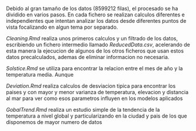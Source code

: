 Debido al gran tamaño de los datos (8599212 filas), el procesado se ha dividido en varios pasos. En cada fichero se realizan calculos diferentes e independientes que intentan analizar los datos desde diferentes puntos de vista focalizando en algun tema por separado.

_Cleaning.Rmd_ realiza unos primeros calculos y un filtrado de los datos, escribiendo un fichero intermedio llamado _ReducedData.csv_, acelerando de esta manera la ejecucion de algunos de los otros ficheros que usan estos datos precalculados, ademas de eliminar informacion no necesaria.

_Solstice.Rmd_ se utiliza para encontrar la relacion entre el mes de año y la temperatura media. Aunque 

_Deviation.Rmd_ realiza calculos de desviacion tipica para encontrar los paises y con mayor y menor varianza de temperatura, elevacion y distancia al mar para ver como esos parametros influyen en los modelos aplicados

_GobalTrend.Rmd_ realiza un estudio simple de la tendencia de la temperatura a nivel global y particularizando en la ciudad y pais de los que disponemos de mayor numero de datos

